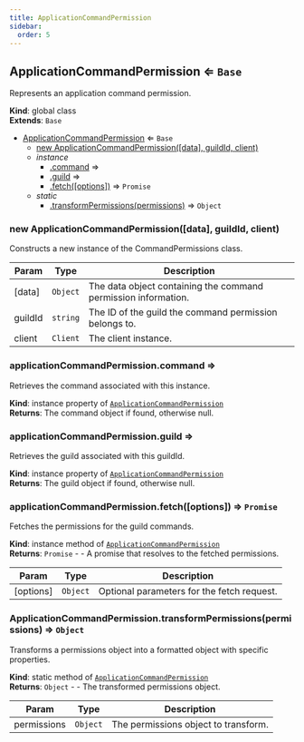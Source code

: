 ```yaml
---
title: ApplicationCommandPermission
sidebar:
  order: 5
---
```




## ApplicationCommandPermission ⇐ <code>Base</code>
Represents an application command permission.

**Kind**: global class  
**Extends**: <code>Base</code>  

* [ApplicationCommandPermission](#ApplicationCommandPermission) ⇐ <code>Base</code>
    * [new ApplicationCommandPermission([data], guildId, client)](#new_ApplicationCommandPermission_new)
    * _instance_
        * [.command](#ApplicationCommandPermission+command) ⇒
        * [.guild](#ApplicationCommandPermission+guild) ⇒
        * [.fetch([options])](#ApplicationCommandPermission+fetch) ⇒ <code>Promise</code>
    * _static_
        * [.transformPermissions(permissions)](#ApplicationCommandPermission.transformPermissions) ⇒ <code>Object</code>

<a name="new_ApplicationCommandPermission_new"></a>

### new ApplicationCommandPermission([data], guildId, client)
Constructs a new instance of the CommandPermissions class.


| Param | Type | Description |
| --- | --- | --- |
| [data] | <code>Object</code> | The data object containing the command permission information. |
| guildId | <code>string</code> | The ID of the guild the command permission belongs to. |
| client | <code>Client</code> | The client instance. |

<a name="ApplicationCommandPermission+command"></a>

### applicationCommandPermission.command ⇒
Retrieves the command associated with this instance.

**Kind**: instance property of [<code>ApplicationCommandPermission</code>](#ApplicationCommandPermission)  
**Returns**: The command object if found, otherwise null.  
<a name="ApplicationCommandPermission+guild"></a>

### applicationCommandPermission.guild ⇒
Retrieves the guild associated with this guildId.

**Kind**: instance property of [<code>ApplicationCommandPermission</code>](#ApplicationCommandPermission)  
**Returns**: The guild object if found, otherwise null.  
<a name="ApplicationCommandPermission+fetch"></a>

### applicationCommandPermission.fetch([options]) ⇒ <code>Promise</code>
Fetches the permissions for the guild commands.

**Kind**: instance method of [<code>ApplicationCommandPermission</code>](#ApplicationCommandPermission)  
**Returns**: <code>Promise</code> - - A promise that resolves to the fetched permissions.  

| Param | Type | Description |
| --- | --- | --- |
| [options] | <code>Object</code> | Optional parameters for the fetch request. |

<a name="ApplicationCommandPermission.transformPermissions"></a>

### ApplicationCommandPermission.transformPermissions(permissions) ⇒ <code>Object</code>
Transforms a permissions object into a formatted object with specific properties.

**Kind**: static method of [<code>ApplicationCommandPermission</code>](#ApplicationCommandPermission)  
**Returns**: <code>Object</code> - - The transformed permissions object.  

| Param | Type | Description |
| --- | --- | --- |
| permissions | <code>Object</code> | The permissions object to transform. |

